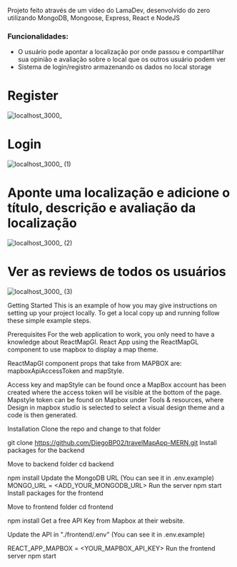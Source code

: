Projeto feito através de um vídeo do LamaDev, desenvolvido do zero utilizando MongoDB, Mongoose, Express, React e NodeJS

### Funcionalidades:
- O usuário pode apontar a localização por onde passou e compartilhar sua opinião e avaliação sobre o local que os outros usuário podem ver
- Sistema de login/registro armazenando os dados no local storage
# Register
![localhost_3000_](https://user-images.githubusercontent.com/103163622/210079384-ab249616-8eed-47cc-84b9-9f6633b8bca4.png)
# Login
![localhost_3000_ (1)](https://user-images.githubusercontent.com/103163622/210079532-bf99d450-d47e-4937-a688-131e3c91ad61.png)
# Aponte uma localização e adicione o título, descrição e avaliação da localização
![localhost_3000_ (2)](https://user-images.githubusercontent.com/103163622/210079671-b089805b-061e-4a12-8fa7-0cd4a24e2220.png)
# Ver as reviews de todos os usuários
![localhost_3000_ (3)](https://user-images.githubusercontent.com/103163622/210079808-4117d9a1-8bd8-46c3-9aa5-6f9b82bbfc42.png)

Getting Started
This is an example of how you may give instructions on setting up your project locally. To get a local copy up and running follow these simple example steps.

Prerequisites
For the web application to work, you only need to have a knowledge about ReactMapGl. React App using the ReactMapGL component to use mapbox to display a map theme.

ReactMapGl component props that take from MAPBOX are: mapboxApiAccessToken and mapStyle.

Access key and mapStyle can be found once a MapBox account has been created where the access token will be visible at the bottom of the page. Mapstyle token can be found on Mapbox under Tools & resources, where Design in mapbox studio is selected to select a visual design theme and a code is then generated.

Installation
Clone the repo and change to that folder

git clone https://github.com/DiegoBP02/travelMapApp-MERN.git
Install packages for the backend

Move to backend folder
cd backend

npm install
Update the MongoDB URL (You can see it in .env.example)
    MONGO_URL = <ADD_YOUR_MONGODB_URL>
Run the server
npm start
Install packages for the frontend

Move to frontend folder
cd frontend

npm install
Get a free API Key from Mapbox at their website.

Update the API in "./frontend/.env" (You can see it in .env.example)

REACT_APP_MAPBOX = <YOUR_MAPBOX_API_KEY>
Run the frontend server
npm start

